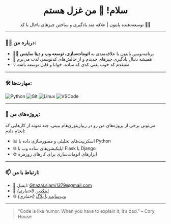 <h1 align="center">سلام! 👋 من غزل هستم</h1>

<p align="center">
توسعه‌دهنده پایتون | علاقه مند یادگیری و ساختن چیزهای باحال با کد 🐍✨
</p>

---

### 🧑‍💻 درباره من:

- 👩‍💻 برنامه‌نویس پایتون با علاقه‌مندی به **اتومات‌سازی، توسعه وب و دیتا ساینس**
- 🚀 همیشه دنبال یادگیری چیزهای جدیدم و از چالش‌های کدنویسی لذت می‌برم
- 💡 معتقدم کد خوب یعنی کدی که ساده، خوانا و قابل توسعه باشه

---

### 🛠️ مهارت‌ها:

![Python](https://img.shields.io/badge/Python-3776AB?style=for-the-badge&logo=python&logoColor=white)
![Git](https://img.shields.io/badge/Git-F05032?style=for-the-badge&logo=git&logoColor=white)
![Linux](https://img.shields.io/badge/Linux-FCC624?style=for-the-badge&logo=linux&logoColor=black)
![VSCode](https://img.shields.io/badge/VS%20Code-007ACC?style=for-the-badge&logo=visual-studio-code&logoColor=white)

<!-- اگر به فریم‌ورک‌هایی مثل Django یا Flask مسلطی اینجا اضافه می‌کنیم -->

---

### 📂 پروژه‌های من:

می‌تونی برخی از پروژه‌های من رو در ریپازیتوری‌هام ببینی. چند نمونه از کارهایی که انجام دادم:

- 📊 اسکریپت‌های تحلیلی و مصورسازی داده با Python
- 🌐 اپلیکیشن‌های ساده وب با Flask یا Django
- ⚙️ ابزارهای اتومات‌سازی برای کارهای روزمره

---

### 📫 ارتباط با من:

- 📧 ایمیل: Ghazal.siami1379@gmail.com
- 💼 [لینکدین](https://www.linkedin.com/in/your-profile) *(اختیاری)*
- 🌐 [وب‌سایت یا بلاگ](https://yourwebsite.com) *(اختیاری)*

---

> “Code is like humor. When you have to explain it, it’s bad.” – Cory House

